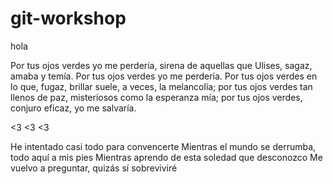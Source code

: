# git-workshop


hola

Por tus ojos verdes yo me perdería,
sirena de aquellas que Ulises, sagaz,
amaba y temía.
Por tus ojos verdes yo me perdería.
Por tus ojos verdes en lo que, fugaz,
brillar suele, a veces, la melancolía;
por tus ojos verdes tan llenos de paz,
misteriosos como la esperanza mía;
por tus ojos verdes, conjuro eficaz,
yo me salvaría.

<3 <3 <3

He intentado casi todo para convencerte
Mientras el mundo se derrumba, todo aquí a mis pies
Mientras aprendo de esta soledad que desconozco
Me vuelvo a preguntar, quizás sí sobreviviré